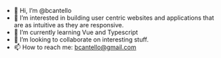 - 👋 Hi, I’m @bcantello
- 👀 I’m interested in building user centric websites and applications that are as intuitive as they are responsive.
- 🌱 I’m currently learning Vue and Typescript
- 💞️ I’m looking to collaborate on interesting stuff.
- 📫 How to reach me: bcantello@gmail.com

<!---
bcantello/bcantello is a ✨ special ✨ repository because its `README.md` (this file) appears on your GitHub profile.
You can click the Preview link to take a look at your changes.
--->
